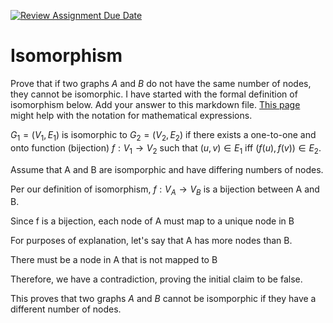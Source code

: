 [![Review Assignment Due Date](https://classroom.github.com/assets/deadline-readme-button-24ddc0f5d75046c5622901739e7c5dd533143b0c8e959d652212380cedb1ea36.svg)](https://classroom.github.com/a/AtNXzL3S)
# Isomorphism

Prove that if two graphs $A$ and $B$ do not have the same number of nodes, they
cannot be isomorphic. I have started with the formal definition of isomorphism
below. Add your answer to this markdown file. [This
page](https://docs.github.com/en/get-started/writing-on-github/working-with-advanced-formatting/writing-mathematical-expressions)
might help with the notation for mathematical expressions.

$G_1=(V_1 , E_1)$ is isomorphic to $G_2 = (V_2, E_2)$ if there exists a
one-to-one and onto function (bijection) $f: V_1 \rightarrow V_2$ such that $(u,v)
\in E_1$ iff $(f(u),f(v)) \in E_2$.

Assume that A and B are isomporphic and have differing numbers of nodes.

Per our definition of isomorphism, $f: V_A \rightarrow V_B$ is a bijection between A and B.

Since f is a bijection, each node of A must map to a unique node in B


For purposes of explanation, let's say that A has more nodes than B.

There must be a node in A that is not mapped to B


Therefore, we have a contradiction, proving the initial claim to be false.

This proves that two graphs $A$ and $B$ cannot be isomporphic if they have a different number of nodes.